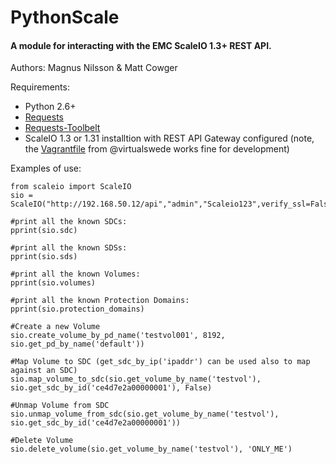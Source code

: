 # PythonScale

#### A module for interacting with the EMC ScaleIO 1.3+ REST API.

Authors: Magnus Nilsson & Matt Cowger

Requirements:

* Python 2.6+
* [Requests](http://docs.python-requests.org/en/latest/)
* [Requests-Toolbelt](https://github.com/sigmavirus24/requests-toolbelt)
* ScaleIO 1.3 or 1.31 installtion with REST API Gateway configured (note, the [Vagrantfile](https://github.com/virtualswede/vagrant-scaleio) from @virtualswede works fine for development)

Examples of use:

```
from scaleio import ScaleIO
sio = ScaleIO("http://192.168.50.12/api","admin","Scaleio123",verify_ssl=False)

#print all the known SDCs:
pprint(sio.sdc)

#print all the known SDSs:
pprint(sio.sds)

#print all the known Volumes:
pprint(sio.volumes)

#print all the known Protection Domains:
pprint(sio.protection_domains)

#Create a new Volume
sio.create_volume_by_pd_name('testvol001', 8192, sio.get_pd_by_name('default'))

#Map Volume to SDC (get_sdc_by_ip('ipaddr') can be used also to map against an SDC)
sio.map_volume_to_sdc(sio.get_volume_by_name('testvol'), sio.get_sdc_by_id('ce4d7e2a00000001'), False)

#Unmap Volume from SDC
sio.unmap_volume_from_sdc(sio.get_volume_by_name('testvol'), sio.get_sdc_by_id('ce4d7e2a00000001'))

#Delete Volume
sio.delete_volume(sio.get_volume_by_name('testvol'), 'ONLY_ME')


